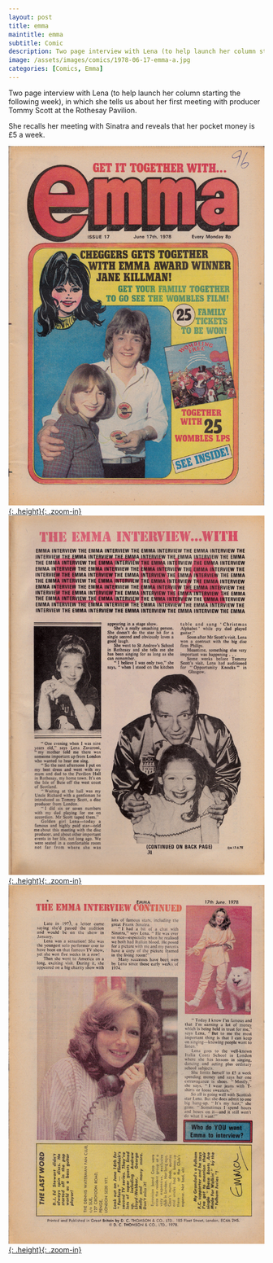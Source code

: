 ```yaml
---
layout: post
title: emma
maintitle: emma
subtitle: Comic
description: Two page interview with Lena (to help launch her column starting the following week), in which she tells us about her first meeting with producer Tommy Scott at the Rothesay Pavilion.
image: /assets/images/comics/1978-06-17-emma-a.jpg
categories: [Comics, Emma]
---
```


Two page interview with Lena (to help launch her column starting the following week), in which she tells us about her first meeting with producer Tommy Scott at the Rothesay Pavilion.

She recalls her meeting with Sinatra and reveals that her pocket money is £5 a week.

[![Front Cover Of The Comic Emma Dated 17June 1978](/assets/images/comics/1978-06-17-emma-a.jpg){: .height}{: .zoom-in}](/assets/images/comics/1978-06-17-emma-a.jpg)
[![Start Of Lena Zavaroni's Article for The Comic Emma Dated 17June 1978](/assets/images/comics/1978-06-17-emma-b.jpg){: .height}{: .zoom-in}](/assets/images/comics/1978-06-17-emma-b.jpg)
[![End Of Lena Zavaroni's Article for The Comic Emma Dated 17June 1978](/assets/images/comics/1978-06-17-emma-c.jpg){: .height}{: .zoom-in}](/assets/images/comics/1978-06-17-emma-c.jpg)

<style>
.height {width:auto; height:341.09px;}
</style>

